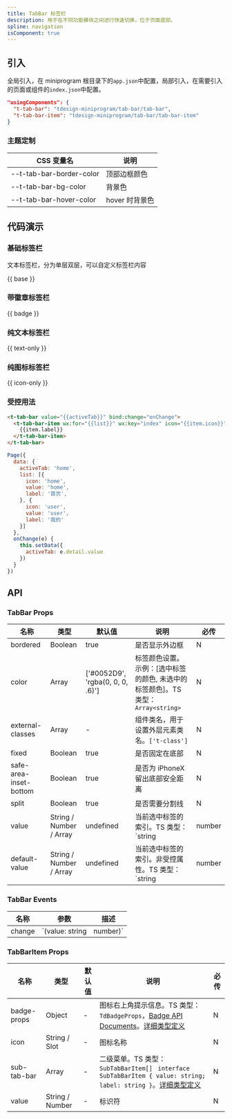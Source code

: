 ```yaml
---
title: TabBar 标签栏
description: 用于在不同功能模块之间进行快速切换，位于页面底部。
spline: navigation
isComponent: true
---
```


## 引入

全局引入，在 miniprogram 根目录下的`app.json`中配置，局部引入，在需要引入的页面或组件的`index.json`中配置。

```json
"usingComponents": {
  "t-tab-bar": "tdesign-miniprogram/tab-bar/tab-bar",
  "t-tab-bar-item": "tdesign-miniprogram/tab-bar/tab-bar-item"
}
```

### 主题定制

CSS 变量名|说明
--|--
--t-tab-bar-border-color|顶部边框颜色
--t-tab-bar-bg-color|背景色
--t-tab-bar-hover-color|hover 时背景色

## 代码演示



### 基础标签栏

文本标签栏，分为单层双层，可以自定义标签栏内容

{{ base }}

### 带徽章标签栏

{{ badge }}

### 纯文本标签栏

{{ text-only }}

### 纯图标标签栏

{{ icon-only }}

### 受控用法


```html
<t-tab-bar value="{{activeTab}}" bind:change="onChange">
  <t-tab-bar-item wx:for="{{list}}" wx:key="index" icon="{{item.icon}}" value="{{item.value}}">
    {{item.label}}
  </t-tab-bar-item>
</t-tab-bar>
```

```js
Page({
  data: {
    activeTab: 'home',
    list: [{
      icon: 'home',
      value: 'home',
      label: '首页',
    }, {
      icon: 'user',
      value: 'user',
      label: '我的'
    }]
  },
  onChange(e) {
    this.setData({
      activeTab: e.detail.value
    })
  }
})
```

## API
### TabBar Props

名称 | 类型 | 默认值 | 说明 | 必传
-- | -- | -- | -- | --
bordered | Boolean | true | 是否显示外边框 | N
color | Array | ['#0052D9', 'rgba(0, 0, 0, .6)'] | 标签颜色设置。示例：[选中标签的颜色, 未选中的标签颜色]。TS 类型：`Array<string>` | N
external-classes | Array | - | 组件类名，用于设置外层元素类名。`['t-class']` | N
fixed | Boolean | true | 是否固定在底部 | N
safe-area-inset-bottom | Boolean | true | 是否为 iPhoneX 留出底部安全距离 | N
split | Boolean | true | 是否需要分割线 | N
value | String / Number / Array | undefined | 当前选中标签的索引。TS 类型：`string | number | Array<string | number>` | N
default-value | String / Number / Array | undefined | 当前选中标签的索引。非受控属性。TS 类型：`string | number | Array<string | number>` | N

### TabBar Events

名称 | 参数 | 描述
-- | -- | --
change | `(value: string | number)` | 选中标签切换时触发

### TabBarItem Props

名称 | 类型 | 默认值 | 说明 | 必传
-- | -- | -- | -- | --
badge-props | Object | - | 图标右上角提示信息。TS 类型：`TdBadgeProps`，[Badge API Documents](./badge?tab=api)。[详细类型定义](https://github.com/Tencent/tdesign-miniprogram/tree/develop/src/tab-bar/type.ts) | N
icon | String / Slot | - | 图标名称 | N
sub-tab-bar | Array | - | 二级菜单。TS 类型：`SubTabBarItem[] ` `interface SubTabBarItem { value: string; label: string }`。[详细类型定义](https://github.com/Tencent/tdesign-miniprogram/tree/develop/src/tab-bar/type.ts) | N
value | String / Number | - | 标识符 | N
